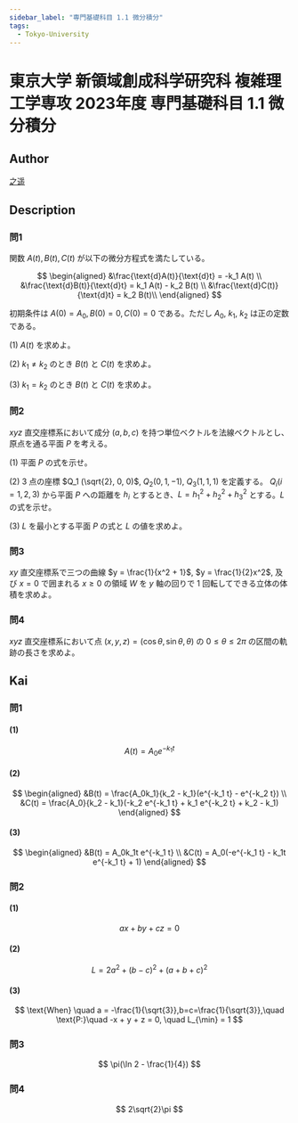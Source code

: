 ```yaml
---
sidebar_label: "専門基礎科目 1.1 微分積分"
tags:
  - Tokyo-University
---
```

# 東京大学 新領域創成科学研究科 複雑理工学専攻 2023年度 専門基礎科目 1.1 微分積分

## **Author**
[之遥](https://www.zhihu.com/people/zhao-yue-70-84)

## **Description**
### 問1
関数 $A(t), B(t), C(t)$ が以下の微分方程式を満たしている。

$$
\begin{aligned}
&\frac{\text{d}A(t)}{\text{d}t} = -k_1 A(t) \\
&\frac{\text{d}B(t)}{\text{d}t} = k_1 A(t) - k_2 B(t) \\
&\frac{\text{d}C(t)}{\text{d}t} = k_2 B(t)\\
\end{aligned}
$$

初期条件は $A(0) = A_0,  B(0) = 0,  C(0) = 0$ である。ただし $A_0, \ k_1, \ k_2$ は正の定数である。

(1) $A(t)$ を求めよ。

(2) $k_1 \neq k_2$ のとき $B(t)$ と $C(t)$ を求めよ。

(3) $k_1 = k_2$ のとき $B(t)$ と $C(t)$ を求めよ。

### 問2
$xyz$ 直交座標系において成分 $(a, b, c)$ を持つ単位ベクトルを法線ベクトルとし、原点を通る平面 $P$ を考える。

(1) 平面 $P$ の式を示せ。

(2) $3$ 点の座標 $Q_1 (\sqrt{2}, 0, 0)$, $Q_2 (0, 1, -1)$, $Q_3 (1, 1, 1)$ を定義する。 $Q_i (i=1, 2, 3)$ から平面 $P$ への距離を $h_i$ とするとき、$L = h_1^2 + h_2^2 + h_3^2$ とする。$L$ の式を示せ。

(3) $L$ を最小とする平面 $P$ の式と $L$ の値を求めよ。

### 問3
$xy$ 直交座標系で三つの曲線 $y = \frac{1}{x^2 + 1}$, $y = \frac{1}{2}x^2$, 及び $x = 0$ で囲まれる $x \geq 0$ の領域 $W$ を $y$ 軸の回りで $1$ 回転してできる立体の体積を求めよ。

### 問4
$xyz$ 直交座標系において点 $(x, y, z) = (\cos\theta, \sin\theta, \theta)$ の $0 \leq \theta \leq 2\pi$ の区間の軌跡の長さを求めよ。

## **Kai** 
### 問1
#### (1)

$$
A(t) = A_{0}e^{-k_{1}t}
$$

#### (2)

$$
\begin{aligned}
&B(t) = \frac{A_0k_1}{k_2 - k_1}(e^{-k_1 t} - e^{-k_2 t}) \\
&C(t) = \frac{A_0}{k_2 - k_1}(-k_2 e^{-k_1 t} + k_1 e^{-k_2 t} + k_2 - k_1)
\end{aligned}
$$

#### (3)

$$
\begin{aligned}
&B(t) = A_0k_1t e^{-k_1 t} \\
&C(t) = A_0(-e^{-k_1 t} - k_1t e^{-k_1 t} + 1)
\end{aligned}
$$

### 問2
#### (1)

$$
ax + by + cz = 0
$$

#### (2)

$$
L = 2a^2 + (b - c)^2 + (a + b + c)^2
$$

#### (3)

$$
\text{When} \quad a = -\frac{1}{\sqrt{3}},b=c=\frac{1}{\sqrt{3}},\quad \text{P:}\quad -x + y + z = 0, \quad L_{\min} = 1
$$

### 問3

$$
\pi(\ln 2 - \frac{1}{4})
$$

### 問4

$$
2\sqrt{2}\pi
$$